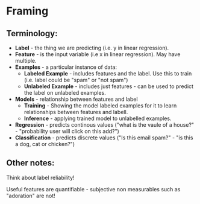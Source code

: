 # Framing
## Terminology:
* **Label** - the thing we are predicting (i.e. y in linear regression).
* **Feature** - is the input variable (i.e x in linear regression). May have multiple.
* **Examples** - a particular instance of data:
    * **Labeled Example** - includes features and the label. Use this to train (i.e. label could be "spam" or "not spam")
    * **Unlabeled Example** - includes just features - can be used to predict the label on unlabeled examples. 
* **Models** - relationship between features and label
    * **Training** - Showing the model labeled examples for it to learn relationships between features and labell.
    * **Inference** - applying trained model to unlabelled examples.
* **Regression** - predicts continous values ("what is the vaule of a house?" - "probability user will click on this add?")
* **Classification** - predicts discrete values ("Is this email spam?" - "is this a dog, cat or chicken?")

## Other notes:

Think about label reliability!

Useful features are quantifiable - subjective non measurables such as "adoration" are not!

